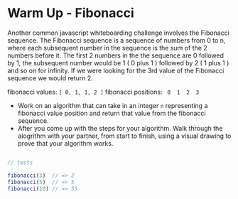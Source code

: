 # Warm Up - Fibonacci

Another common javascript whiteboarding challenge involves the Fibonacci sequence.  The Fibonacci sequence is a sequence of numbers from 0 to n, where each subsequent number in the sequence is the sum of the 2 numbers before it.  The first 2 numbers in the the sequence are 0 followed by 1, the subsequent number would be 1 ( 0 plus 1 ) followed by 2 ( 1 plus 1 ) and so on for infinity.  If we were looking for the 3rd value of the Fibonacci sequence we would return 2.

fibonacci values:    `[ 0, 1, 1, 2 ]`
fibonacci positions: `  0  1  2  3  `

- Work on an algorithm that can take in an integer `n` representing a fibonacci value position and return that value from the fibonacci sequence.
- After you come up with the steps for your algorithm.  Walk through the alogrithm with your partner, from start to finish, using a visual drawing to prove that your algorithm works.

```javascript

// tests

fibonacci(3)  // => 2
fibonacci(5)  // => 5
fibonacci(10) // => 55

```
